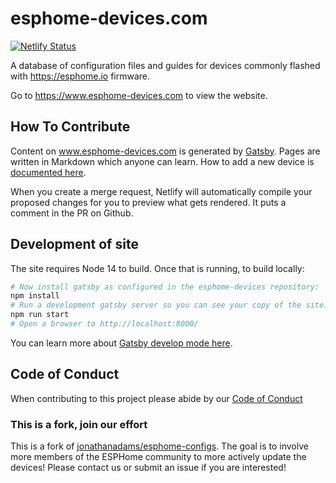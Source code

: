 # esphome-devices.com

[![Netlify Status](https://api.netlify.com/api/v1/badges/4cab5ac3-6466-4c05-ad3f-f5c0a62dc18c/deploy-status)](https://app.netlify.com/sites/esphome-devices/deploys)

A database of configuration files and guides for devices commonly flashed with <https://esphome.io> firmware.

Go to <https://www.esphome-devices.com> to view the website.

## How To Contribute

Content on www.esphome-devices.com is generated by [Gatsby](https://www.gatsbyjs.com/). Pages are written in Markdown which anyone can learn. How to add a new device is [documented here](https://www.esphome-devices.com/adding-devices).

When you create a merge request, Netlify will automatically compile your proposed changes for you to preview what gets rendered. It puts a comment in the PR on Github.

## Development of site

The site requires Node 14 to build.  Once that is running, to build locally:

```bash
# Now install gatsby as configured in the esphome-devices repository:
npm install
# Run a development gatsby server so you can see your copy of the site:
npm run start
# Open a browser to http://localhost:8000/
```

You can learn more about [Gatsby develop mode here](https://www.gatsbyjs.com/docs/reference/gatsby-cli#develop).

## Code of Conduct

When contributing to this project please abide by our [Code of Conduct](CODE-OF-CONDUCT.md)

### This is a fork, join our effort

This is a fork of [jonathanadams/esphome-configs](https://github.com/jonathanadams/esphome-configs). The goal is to involve more members of the ESPHome community to more actively update the devices! Please contact us or submit an issue if you are interested!
